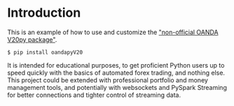 # Introduction

This is an example of how to use and customize the ["non-official OANDA V20py package"](https://github.com/hootnot/oanda-api-v20). 

```
$ pip install oandapyV20
```

It is intended for educational purposes, to get proficient Python users up to speed quickly with the basics of automated forex trading, and nothing else. This project could be extended with professional portfolio and money management tools, and potentially with websockets and PySpark Streaming for better connections and tighter control of streaming data.
